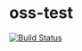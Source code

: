 # oss-test


[![Build Status](https://trendease.visualstudio.com/secure-net/_apis/build/status/robertschaedler3.oss-test?branchName=main)](https://trendease.visualstudio.com/secure-net/_build/latest?definitionId=6)
